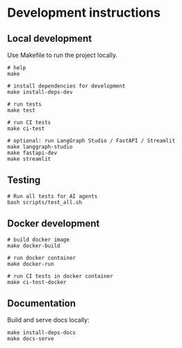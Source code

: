 # Development instructions

## Local development

Use Makefile to run the project locally.

```shell
# help
make

# install dependencies for development
make install-deps-dev

# run tests
make test

# run CI tests
make ci-test

# optional: run LangGraph Studio / FastAPI / Streamlit
make langgraph-studio
make fastapi-dev
make streamlit
```

## Testing

```shell
# Run all tests for AI agents
bash scripts/test_all.sh
```

## Docker development

```shell
# build docker image
make docker-build

# run docker container
make docker-run

# run CI tests in docker container
make ci-test-docker

```

## Documentation

Build and serve docs locally:

```shell
make install-deps-docs
make docs-serve
```
